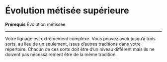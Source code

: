 # Évolution métisée supérieure

<p><strong>Prérequis</strong> Évolution métissée</p>
<hr>
<p>Votre lignage est extrêmement complexe. Vous pouvez avoir jusqu’à trois sorts, au lieu de un seulement, issus d’autres traditions dans votre répertoire. Chacun de ces sorts doit être d’un niveau différent mais ils ne doivent pas nécessairement être de la même tradition.</p>